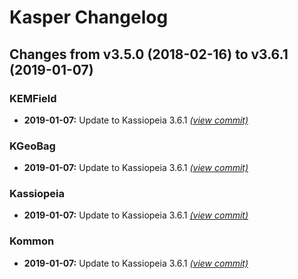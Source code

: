 # Kasper Changelog

## Changes from v3.5.0 (2018-02-16) to v3.6.1 (2019-01-07)
### KEMField
- **2019-01-07:** Update to Kassiopeia 3.6.1 [*(view commit)*](https://github.com/KATRIN-Experiment/Kassiopeia/commit//037d938147d14afdf1e0c2c545862a896397e821)
### KGeoBag
- **2019-01-07:** Update to Kassiopeia 3.6.1 [*(view commit)*](https://github.com/KATRIN-Experiment/Kassiopeia/commit//037d938147d14afdf1e0c2c545862a896397e821)
### Kassiopeia
- **2019-01-07:** Update to Kassiopeia 3.6.1 [*(view commit)*](https://github.com/KATRIN-Experiment/Kassiopeia/commit//037d938147d14afdf1e0c2c545862a896397e821)
### Kommon
- **2019-01-07:** Update to Kassiopeia 3.6.1 [*(view commit)*](https://github.com/KATRIN-Experiment/Kassiopeia/commit//037d938147d14afdf1e0c2c545862a896397e821)
